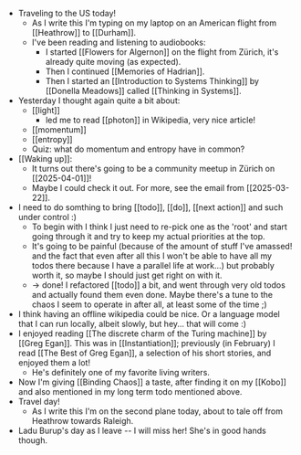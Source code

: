 - Traveling to the US today!
  - As I write this I'm typing on my laptop on an American flight from [[Heathrow]] to [[Durham]].
  - I've been reading and listening to audiobooks:
    - I started [[Flowers for Algernon]] on the flight from Zürich, it's already quite moving (as expected).
    - Then I continued [[Memories of Hadrian]].
    - Then I started an [[Introduction to Systems Thinking]] by [[Donella Meadows]] called [[Thinking in Systems]].
- Yesterday I thought again quite a bit about:
  - [[light]]
    - led me to read [[photon]] in Wikipedia, very nice article!
  - [[momentum]]
  - [[entropy]]
  - Quiz: what do momentum and entropy have in common?
- [[Waking up]]:
  - It turns out there's going to be a community meetup in Zürich on [[2025-04-01]]!
  - Maybe I could check it out. For more, see the email from [[2025-03-22]].
- I need to do somthing to bring [[todo]], [[do]], [[next action]] and such under control :)
  - To begin with I think I just need to re-pick one as the 'root' and start going through it and try to keep my actual priorities at the top.
  - It's going to be painful (because of the amount of stuff I've amassed! and the fact that even after all this I won't be able to have all my todos there because I have a parallel life at work...) but probably worth it, so maybe I should just get right on with it.
  - -> done! I refactored [[todo]] a bit, and went through very old todos and actually found them even done. Maybe there's a tune to the chaos I seem to operate in after all, at least some of the time ;)
- I think having an offline wikipedia could be nice. Or a language model that I can run locally, albeit slowly, but hey... that will come :)
- I enjoyed reading [[The discrete charm of the Turing machine]] by [[Greg Egan]]. This was in [[Instantiation]]; previously (in February) I read [[The Best of Greg Egan]], a selection of his short stories, and enjoyed them a lot!
  - He's definitely one of my favorite living writers.
- Now I'm giving [[Binding Chaos]] a taste, after finding it on my [[Kobo]] and also mentioned in my long term todo mentioned above.
- Travel day!
  - As I write this I'm on the second plane today, about to tale off from Heathrow towards Raleigh.
- Ladu Burup's day as I leave -- I will miss her! She's in good hands though.
